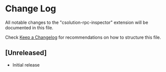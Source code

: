 # Change Log

All notable changes to the "csolution-rpc-inspector" extension will be documented in this file.

Check [Keep a Changelog](http://keepachangelog.com/) for recommendations on how to structure this file.

## [Unreleased]

- Initial release